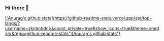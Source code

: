 ### Hi there 👋

<!--
**zknbnbdnb/zknbnbdnb** is a ✨ _special_ ✨ repository because its `README.md` (this file) appears on your GitHub profile.

Here are some ideas to get you started:

- 🔭 I’m currently working on ...
- 🌱 I’m currently learning ...
- 👯 I’m looking to collaborate on ...
- 🤔 I’m looking for help with ...
- 💬 Ask me about ...
- 📫 How to reach me: ...
- 😄 Pronouns: ...
- ⚡ Fun fact: ...
-->
[![Anurag's github stats](https://github-readme-stats.vercel.app/api/top-langs/?username=zknbnbdnb&count_private=true&show_icons=true&theme=onedark&repo=github-readme-stats"![Anurag's github stats")](https://github.com/anuraghazra/github-readme-stats)
